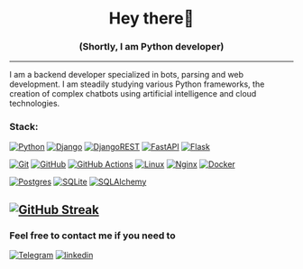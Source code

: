 <h1 align="center"> Hey there👋</h1>
<h3 align="center"> (Shortly, I am Python developer) </h3>

---

I am a backend developer specialized in bots, parsing and web development. I am steadily studying various Python frameworks, the creation of complex chatbots using artificial intelligence and cloud technologies.
###  Stack:
[![Python](https://img.shields.io/badge/python-3670A0?style=for-the-badge&logo=python&logoColor=ffdd54)](https://www.python.org/)
[![Django](https://img.shields.io/badge/django-%23092E20.svg?style=for-the-badge&logo=django&logoColor=white)](https://www.djangoproject.com/)
[![DjangoREST](https://img.shields.io/badge/DJANGO-REST-ff1709?style=for-the-badge&logo=django&logoColor=white&color=ff1709&labelColor=gray)](https://www.django-rest-framework.org/)
[![FastAPI](https://img.shields.io/badge/FastAPI-005571?style=for-the-badge&logo=fastapi)](https://fastapi.tiangolo.com/)
[![Flask](https://img.shields.io/badge/flask-%23000.svg?style=for-the-badge&logo=flask&logoColor=white)](https://flask.palletsprojects.com/en/3.0.x/)

[![Git](https://img.shields.io/badge/git-%23F05033.svg?style=for-the-badge&logo=git&logoColor=white)](https://git-scm.com/)
[![GitHub](https://img.shields.io/badge/github-%23121011.svg?style=for-the-badge&logo=github&logoColor=white)](https://github.com/)
[![GitHub Actions](https://img.shields.io/badge/github%20actions-%232671E5.svg?style=for-the-badge&logo=githubactions&logoColor=white)](https://github.com/features/actions)
[![Linux](https://img.shields.io/badge/Linux-FCC624?style=for-the-badge&logo=linux&logoColor=black)](https://www.linux.org/)
[![Nginx](https://img.shields.io/badge/nginx-%23009639.svg?style=for-the-badge&logo=nginx&logoColor=white)](https://nginx.org/)
[![Docker](https://img.shields.io/badge/docker-%230db7ed.svg?style=for-the-badge&logo=docker&logoColor=white)](https://www.docker.com/)

[![Postgres](https://img.shields.io/badge/postgres-%23316192.svg?style=for-the-badge&logo=postgresql&logoColor=white)](https://www.postgresql.org/)
[![SQLite](https://img.shields.io/badge/sqlite-%2307405e.svg?style=for-the-badge&logo=sqlite&logoColor=white)](https://www.sqlite.org/)
[![SQLAlchemy](https://img.shields.io/badge/SQLAlchemy-D71F00?style=for-the-badge&logo=SQLAlchemy&logoColor=SQLAlchemy)](https://www.sqlalchemy.org/)


<a href="https://git.io/streak-stats"><img src="https://streak-stats.demolab.com?user=kolbacyn&theme=dark" alt="GitHub Streak" /></a>
---

<h3> Feel free to contact me if you need to </h3>

[![Telegram](https://img.shields.io/badge/-Telegram-090909?style=for-the-badge&logo=telegram&logoColor=27A0D9)](https://t.me/stukin)
[![linkedin](https://img.shields.io/badge/-LinkedIn-090909?style=for-the-badge&logo=linkedin&logoColor=007BB6)](https://www.linkedin.com/in/yury-zolnikov-2b07a45a)



